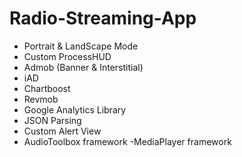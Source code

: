 # Radio-Streaming-App

- Portrait & LandScape Mode
- Custom ProcessHUD
- Admob (Banner & Interstitial)
- iAD
- Chartboost
- Revmob
- Google Analytics Library
- JSON Parsing
- Custom Alert View
- AudioToolbox framework
 -MediaPlayer framework
